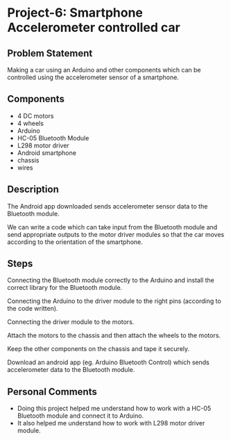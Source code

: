 # Project-6: Smartphone Accelerometer controlled car
## Problem Statement
Making a car using an Arduino and other components which can be controlled using the accelerometer sensor of a smartphone.
## Components
* 4 DC motors
* 4 wheels
* Arduino
* HC-05 Bluetooth Module
* L298 motor driver
* Android smartphone
* chassis
* wires
## Description
The  Android  app  downloaded sends  accelerometer  sensor  data  to  the Bluetooth module. 

We can write a code which can take input from the Bluetooth module and send  appropriate  outputs  to  the  motor  driver  modules  so  that  the  car moves according to the orientation of the smartphone.
## Steps
Connecting the Bluetooth module correctly to the Arduino and install the correct library for the Bluetooth module.

Connecting the Arduino to the driver module to the right pins (according to the code written).

Connecting the driver module to the motors.

Attach  the  motors  to  the  chassis  and  then  attach  the  wheels  to  the motors.

Keep the other components on the chassis and tape it securely.

Download  an  android  app  (eg. Arduino  Bluetooth  Control)  which  sends accelerometer data to the Bluetooth module.
## Personal Comments
* Doing this project helped me understand how to work with a HC-05 Bluetooth module and connect it to Arduino.
* It also helped me understand how to work with L298 motor driver module.

